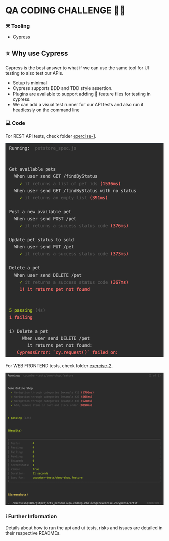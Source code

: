 # QA CODING CHALLENGE 👩‍💻

### ⚒️ Tooling

- [Cypress](https://www.cypress.io/)

## ⭐️ Why use Cypress

Cypress is the best answer to what if we can use the same tool for UI testing to also test our APIs.
  
* Setup is minimal
* Cypress supports BDD and TDD style assertion. 
* Plugins are available to support adding 🥒 feature files for testing in cypress.
* We can add a visual test runner for our API tests and also run it headlessly on the command line

### 💻 Code

For REST API tests, check folder [exercise-1](./exercise-1).

![automation-results](assets/exercise-1_results.png)


For WEB FRONTEND tests, check folder [exercise-2](./exercise-2).

![automation-results](assets/exercise-2_results.png)

### ℹ️  Further Information

Details about how to run the api and ui tests, risks and issues are detailed in their respective READMEs.


